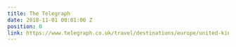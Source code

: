 ```yaml
---
title: The Telegraph
date: 2018-11-01 00:01:00 Z
position: 0
link: https://www.telegraph.co.uk/travel/destinations/europe/united-kingdom/england/kent/articles/hotel-hit-squad-inside-the-rose-hotel-deal/
---
```


